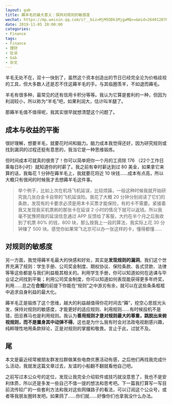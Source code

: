 ```yaml
---
layout: gab
title: 薅羊毛的最大意义：保持对规则的敏感度
wechat: https://mp.weixin.qq.com/s?__biz=MjM5ODk1MjgwMQ==&mid=2649120707&idx=1&sn=0bc0529af89a9f3ae8999e6f01d98317&chksm=bed015cd89a79cdb697b9c69953a0cb8da195428daa8cf95ac76439fcba9dada7572c2dde071&token=1635737681&lang=zh_CN#rd
date: 2019-11-05 20:00:00
categories:
- Finance
tags:
- Finance
- 理财
- 扯谈
- Gab
- 杂文
---
```




羊毛无处不在，双十一快到了，虽然这个资本创造出的节日已经完全沦为价格歧视的工具，但大多数人还是忍不住这薅羊毛的手。与其临圈羡羊，不如退而薅毛。

羊毛有很多种，最常见的还有信用卡积分等等。我认为它算是套利的一种，但因为利润较小，所以称为“羊毛”吧，如果利润大，估计叫羊腿了。

那薅羊毛值不值得呢，我其实很早就想清楚这个问题了。

## 成本与收益的平衡
很好理解，想要羊毛，就要花时间和脑力。脑力成本我觉得还好，因为研究规则或找到漏洞的过程还挺有意思的，我当它是一种思维锻炼。

但时间成本可就真的很贵了！你可以简单把你一个月的工资除 176 （22个工作日乘每日8小时）就知道你的时薪了。我之前有幸时薪达到过 80 美金，如果拿它来算的话，我每花 1 分钟在薅羊毛上，我就要花将近 10 块钱……成本有点高，所以大概只有很闲的时候我才去想薅羊毛这件事。

> 举个例子，比如上次在机场飞机延误，比较烦躁，一般这种时候我就开始研究我几张白金卡自带的飞机延误险。我花了大概 20 分钟分别阅读了它们的条款，发现有的卡要求必须是用本卡买票才能保险，有的卡不需要。紧接着我又发现我买机票刷的那张卡在延误 2 小时的情况下就可以返钱。所以我毫不犹豫把我的延误信息通过 APP 反馈给了客服，大约在半个月之后我收到了机票 80% 的钱，800 块，那么按我上一段的算法，我实际上花 30 分钟赚了 500 块。感觉你如果常飞北京可以办一张这样的卡，懂得都懂……

## 对规则的敏感度
另一方面，我觉得薅羊毛最大的快感和好处，其实是**发现规则的漏洞**。我们这个世界充满了规则：学生手册、公司奖金制度、期权协议、保险条款、各式贷款、法律等等这些都是与我们利益极其相关的。利用学生手册，你可以知道如何在逃课与毕业证之间找到平衡；利用公司奖金制度，你可以知道如何表现能获得更多年终奖，利用……总之在**合规**的前提下你能在“规则”之中游刃有余，就可以在这些条条框框中追求自身利益的最大化。

薅羊毛正是锻炼了这个思维，越大的利益越值得你花时间去“薅”，挖空心思拔光头发，保持对规则的敏感度，才能更好的适应规则、利用规则……有时候投机不是错，田忌赛马也是利用规则。我认为**善用规则才是对规则最大的尊重，跳脱出来俯视规则，而不是置身其中动弹不得**。这也是为什么我有时会对法政电视剧感兴趣，纯粹理性地用条款辩论，正是对规则的掌握和敬畏。言止于此，过犹不及。

## 尾
本文是最近经常被朋友群发拉群做某些电商优惠活动有感，之后他们再找我完成什么活动，我就发这篇文章过去，友谊的小船翻不翻就看他自己吧。

之前写过本公众号的定位，发现让我完全介绍软件或技巧就没意思了，我也不是安利体质，所以还是多发一些自己不值一提的想法和思考吧。下一篇我打算写一写目前流传较广的一些套利方法和我对这些网赚路子的看法，可以订阅这个公众号，或者等我朋友圈转发吧。如果鸽了……你们就……好像你们也拿我没什么办法。